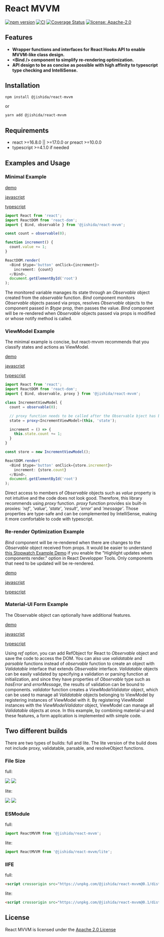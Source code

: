 # React MVVM

[![npm version](https://img.shields.io/npm/v/@jishida/react-mvvm)](https://www.npmjs.com/package/@jishida/react-mvvm)
[![CI](https://github.com/jishida/react-mvvm/actions/workflows/ci.yml/badge.svg)](https://github.com/jishida/react-mvvm/actions/workflows/ci.yml)
[![Coverage Status](https://coveralls.io/repos/github/jishida/react-mvvm/badge.svg?branch=master)](https://coveralls.io/github/jishida/react-mvvm?branch=master)
[![license: Apache-2.0](https://img.shields.io/badge/license-Apache--2.0-blue)](http://www.apache.org/licenses/LICENSE-2.0)

## Features

- __Wrapper functions and interfaces for React Hooks API to enable MVVM-like class design.__
- __\<Bind /> component to simplify re-rendering optimization.__
- __API design to be as concise as possible with high affinity to typescript type checking and IntelliSense.__

## Installation

```sh
npm install @jishida/react-mvvm
```
or

```sh
yarn add @jishida/react-mvvm
```

## Requirements

- react >=16.8.0 || >=17.0.0 or preact >=10.0.0
- typescript >=4.1.0 if needed

## Examples and Usage

### Minimal Example

[demo](https://jishida.github.io/react-mvvm/examples/dist/minimal-app)

[javascript](https://github.com/jishida/react-mvvm/blob/master/examples/js/minimal-app/src/index.jsx)

[typescript](https://github.com/jishida/react-mvvm/blob/master/examples/ts/minimal-app/src/index.tsx)

```typescript
import React from 'react';
import ReactDOM from 'react-dom';
import { Bind, observable } from '@jishida/react-mvvm';

const count = observable(0);

function increment() {
  count.value += 1;
}

ReactDOM.render(
  <Bind $type='button' onClick={increment}>
    increment: {count}
  </Bind>,
  document.getElementById('root')
);
```

The monitored variable manages its state through an _Observable_ object created from the _observable_ function.
_Bind_ component monitors _Observable_ objects passed via props, resolves _Observable_ objects to the component passed in _$type_ prop, then passes the value.
_Bind_ component will be re-rendered when _Observable_ objects passed via props is modified or whose notify method is called.

### ViewModel Example

The minimal example is concise, but react-mvvm recommends that you classify states and actions as ViewModel.

[demo](https://jishida.github.io/react-mvvm/examples/dist/viewmodel-app)

[javascript](https://github.com/jishida/react-mvvm/blob/master/examples/js/viewmodel-app/src/index.jsx)

[typescript](https://github.com/jishida/react-mvvm/blob/master/examples/ts/viewmodel-app/src/index.tsx)
```typescript
import React from 'react';
import ReactDOM from 'react-dom';
import { Bind, observable, proxy } from '@jishida/react-mvvm';

class IncrementViewModel {
  count = observable(0);

  // proxy function needs to be called after the Observable bject has been created.
  state = proxy<IncrementViewModel>(this, 'state');

  increment = () => {
    this.state.count += 1;
  }
}

const store = new IncrementViewModel();

ReactDOM.render(
  <Bind $type='button' onClick={store.increment}>
    increment: {store.count}
  </Bind>,
  document.getElementById('root')
);
```
Direct access to members of _Observable_ objects such as _value_ property is not intuitive and the code does not look good.
Therefore, this library recommends using _proxy_ function.
_proxy_ function provides six built-in proxies: _'ref'_, _'value'_, _'state'_, _'result'_, _'error'_ and _'message'_.
Those properties are type-safe and can be complemented by IntelliSense, making it more comfortable to code with typescript.

### Re-render Optimization Example

_Bind_ component will be re-rendered when there are changes to the _Observable_ object received from props.
It would be easier to understand [this Stopwatch Example Demo](https://jishida.github.io/react-mvvm/examples/dist/stopwatch) if you enable the "Highlight updates when components render." option in React Developper Tools.
Only components that need to be updated will be re-rendered.

[demo](https://jishida.github.io/react-mvvm/examples/dist/stopwatch)

[javascript](https://github.com/jishida/react-mvvm/blob/master/examples/js/stopwatch/src/index.jsx)

[typescript](https://github.com/jishida/react-mvvm/blob/master/examples/ts/stopwatch/src/index.tsx)

### Material-UI Form Example

The Observable object can optionally have additional features.

[demo](https://jishida.github.io/react-mvvm/examples/dist/material-ui-form)

[javascript](https://github.com/jishida/react-mvvm/blob/master/examples/js/material-ui-form/src/index.jsx)

[typescript](https://github.com/jishida/react-mvvm/blob/master/examples/ts/material-ui-form/src/index.tsx)

Using _ref_ option, you can add RefObject for React to _Observable_ object and save the code to access the DOM.
You can also use _validatable_ and _parsable_ functions instead of _observable_ function to create an object with _Validatable_ interface that extends _Observable_ interface.
_Validatable_ objects can be easily validated by specifying a validation or parsing function at initialization, and since they have properties of _Observable_ type such as _hasError_ and _errorMessage_, the results of validation can be bound to components.
_validator_ function creates a _ViewModelValidator_ object, which can be used to manage all _Validatable_ objects belonging to ViewModel by registering instances of ViewModel with it. By registering ViewModel instances with the _ViewModelValidator_ object, ViewModel can manage all _Validatable_ objects at once.
In this example, by combining material-ui and these features, a form application is implemented with simple code.

## Two different builds

There are two types of builds: full and lite.
The lite version of the build does not include proxy, validatable, parsable, and resolveObject functions.

### File Size

<!--- begin file size scope --->

full:

![](https://img.shields.io/badge/minified%20size-15.2%20kB-blue.svg)
![](https://img.shields.io/badge/gzipped%20size-4.1%20kB-blue.svg)

lite:

![](https://img.shields.io/badge/minified%20size-5.3%20kB-blue.svg)
![](https://img.shields.io/badge/gzipped%20size-1.9%20kB-blue.svg)

<!--- end file size scope --->

### ESModule

full:

```typescript
import ReactMVVM from '@jishida/react-mvvm';
```

lite:

```typescript
import ReactMVVM from '@jishida/react-mvvm/lite';
```

### IIFE

full:

```html
<script crossorigin src="https://unpkg.com/@jishida/react-mvvm@0.1/dist/react-mvvm.min.js"></script>
```

lite:

```html
<script crossorigin src="https://unpkg.com/@jishida/react-mvvm@0.1/dist/react-mvvm-lite.min.js"></script>
```

## License

React MVVM is licensed under the [Apache 2.0 License](https://github.com/jishida/react-mvvm/blob/master/LICENSE)
